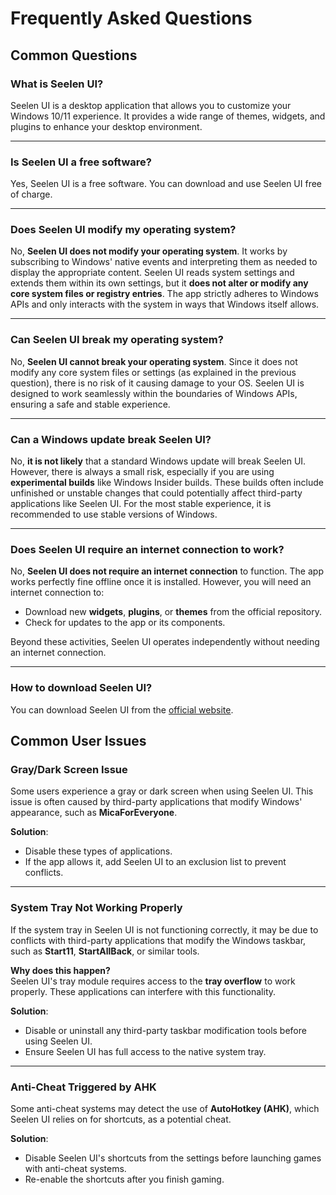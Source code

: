 # **Frequently Asked Questions**

## **Common Questions**

### **What is Seelen UI?**

Seelen UI is a desktop application that allows you to customize your Windows
10/11 experience. It provides a wide range of themes, widgets, and plugins to
enhance your desktop environment.

---

### **Is Seelen UI a free software?**

Yes, Seelen UI is a free software. You can download and use Seelen UI free of
charge.

---

### **Does Seelen UI modify my operating system?**

No, **Seelen UI does not modify your operating system**. It works by subscribing
to Windows' native events and interpreting them as needed to display the
appropriate content. Seelen UI reads system settings and extends them within its
own settings, but it **does not alter or modify any core system files or
registry entries**. The app strictly adheres to Windows APIs and only interacts
with the system in ways that Windows itself allows.

---

### **Can Seelen UI break my operating system?**

No, **Seelen UI cannot break your operating system**. Since it does not modify
any core system files or settings (as explained in the previous question), there
is no risk of it causing damage to your OS. Seelen UI is designed to work
seamlessly within the boundaries of Windows APIs, ensuring a safe and stable
experience.

---

### **Can a Windows update break Seelen UI?**

No, **it is not likely** that a standard Windows update will break Seelen UI.
However, there is always a small risk, especially if you are using
**experimental builds** like Windows Insider builds. These builds often include
unfinished or unstable changes that could potentially affect third-party
applications like Seelen UI. For the most stable experience, it is recommended
to use stable versions of Windows.

---

### **Does Seelen UI require an internet connection to work?**

No, **Seelen UI does not require an internet connection** to function. The app
works perfectly fine offline once it is installed. However, you will need an
internet connection to:

- Download new **widgets**, **plugins**, or **themes** from the official
  repository.
- Check for updates to the app or its components.

Beyond these activities, Seelen UI operates independently without needing an
internet connection.

---

### **How to download Seelen UI?**

You can download Seelen UI from the [official website](https://seelen.io).

## **Common User Issues**

### **Gray/Dark Screen Issue**

Some users experience a gray or dark screen when using Seelen UI. This issue is
often caused by third-party applications that modify Windows' appearance, such
as **MicaForEveryone**.

**Solution**:

- Disable these types of applications.
- If the app allows it, add Seelen UI to an exclusion list to prevent conflicts.

---

### **System Tray Not Working Properly**

If the system tray in Seelen UI is not functioning correctly, it may be due to
conflicts with third-party applications that modify the Windows taskbar, such as
**Start11**, **StartAllBack**, or similar tools.

**Why does this happen?**\
Seelen UI's tray module requires access to the **tray overflow** to work
properly. These applications can interfere with this functionality.

**Solution**:

- Disable or uninstall any third-party taskbar modification tools before using
  Seelen UI.
- Ensure Seelen UI has full access to the native system tray.

---

### **Anti-Cheat Triggered by AHK**

Some anti-cheat systems may detect the use of **AutoHotkey (AHK)**, which Seelen
UI relies on for shortcuts, as a potential cheat.

**Solution**:

- Disable Seelen UI's shortcuts from the settings before launching games with
  anti-cheat systems.
- Re-enable the shortcuts after you finish gaming.
